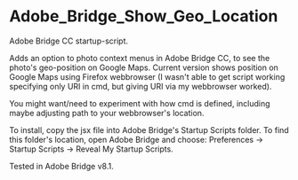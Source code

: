 # Adobe_Bridge_Show_Geo_Location

Adobe Bridge CC startup-script.

Adds an option to photo context menus in Adobe Bridge CC, to see the photo's geo-position on Google Maps.
Current version shows position on Google Maps using Firefox webbrowser (I wasn't able to get script working specifying only URI in cmd, but giving URI via my webbrowser worked).

You might want/need to experiment with how cmd is defined, including maybe adjusting path to your webbrowser's location.

To install, copy the jsx file into Adobe Bridge's Startup Scripts folder. To find this folder's location, open Adobe Bridge and choose: Preferences -> Startup Scripts -> Reveal My Startup Scripts.

Tested in Adobe Bridge v8.1.

